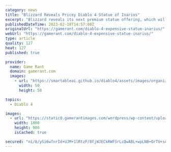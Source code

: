 ```yaml
---
category: news
title: "Blizzard Reveals Pricey Diablo 4 Statue of Inarius"
excerpt: "Blizzard reveals its next premium statue offering, which will be a very pricey Diablo 4 statue of the former archangel Inarius. Blizzard has officially unveiled its next premium statue offering, which will be a pricey effigy of the former archangel Inariu"
publishedDateTime: 2023-02-18T14:57:00Z
originalUrl: "https://gamerant.com/diablo-4-expensive-statue-inarius/"
webUrl: "https://gamerant.com/diablo-4-expensive-statue-inarius/"
type: article
quality: 127
heat: 127
published: true

provider:
  name: Game Rant
  domain: gamerant.com
  images:
    - url: "https://smartableai.github.io/diablo4/assets/images/organizations/gamerant.com-50x50.jpg"
      width: 50
      height: 50

topics:
  - Diablo 4

images:
  - url: "https://static0.gamerantimages.com/wordpress/wp-content/uploads/2023/02/diablo-4-statue-inarius.jpg"
    width: 1800
    height: 900
    isCached: true

secured: "ni/8/ySi6wTnrId+UJM+1lRtzF/8fjWJECkRWFSrLcQwABL+wpLNB+OrTU+sA7E5jBzWMnn/pydTNGXiCGSpJnewGmDTmJOGjUn/Im0Gd5x8Oh9J4wihYsyAh+sugGcGeqxDzDGcv01GBxVZyDZJ7EMD+Ws7ySvhhed06+XzmNQjkeWA80/LWA2tacm09X7aKmPNf6V0NE6QbF8AOrpzyJcSyTbTjPL+m267mj80lawq3or/dLoj5ZvR1sRJBc4hljGr6irknzCJqUAaD5kzDSiMjFOvEzRG8VUQtc38PKDMZ5sL6PQzX8HJlsf0Wo10GtYoIUtK2tGAvqFQsOeM/BfM+dOIrZHwJyA7v1MUsgk=;ZRSOMWGgl79IfMdviDE6KA=="
---
```


